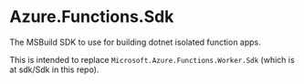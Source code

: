 # Azure.Functions.Sdk

The MSBuild SDK to use for building dotnet isolated function apps.

This is intended to replace `Microsoft.Azure.Functions.Worker.Sdk` (which is at sdk/Sdk in this repo).
